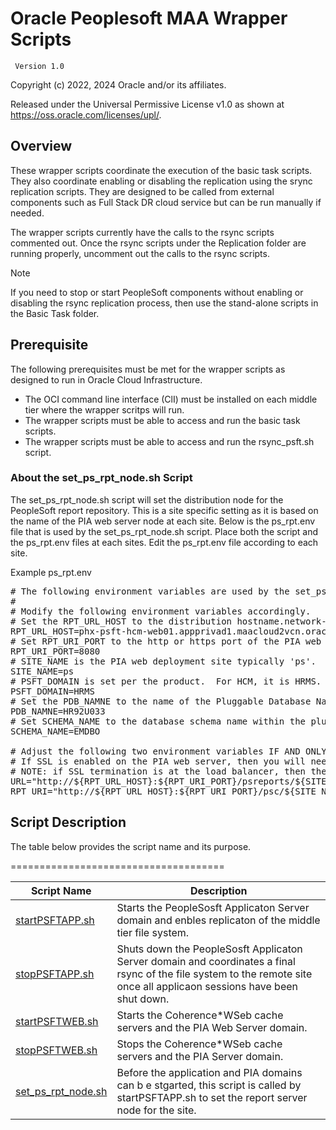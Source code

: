 # Oracle Peoplesoft MAA Wrapper Scripts

     Version 1.0

Copyright (c) 2022, 2024 Oracle and/or its affiliates.

Released under the Universal Permissive License v1.0 as shown at
<https://oss.oracle.com/licenses/upl/>.

## Overview

These wrapper scripts coordinate the execution of the basic task scripts.  They also coordinate enabling or disabling the replication using the srync replication scripts.  They are designed to be called from external components such as Full Stack DR cloud service but can be run manually if needed.  

The wrapper scripts currently have the calls to the rsync scripts commented out.  Once the rsync scripts under the Replication folder are running properly, uncomment out the calls to the rsync scripts.

> [!NOTE]
> If you need to stop or start PeopleSoft components without enabling or disabling the rsync replication process, then use the stand-alone scripts in the Basic Task folder. 


## Prerequisite

The following prerequisites must be met for the wrapper scripts as designed to run in Oracle Cloud Infrastructure.  

*  The OCI command line interface (ClI) must be installed on each middle tier where the wrapper scritps will run. 
*  The wrapper scripts must be able to access and run the basic task scripts.
*  The wrapper scripts must be able to access and run the rsync_psft.sh script.  


### About the set_ps_rpt_node.sh Script

The set_ps_rpt_node.sh script will set the distribution node for the PeopleSoft report repository.  This is a site specific setting as it is based on the name of the PIA web server node at each site.  Below is the ps_rpt.env file that is used by the set_ps_rpt_node.sh script.  Place both the script and the ps_rpt.env files at each sites.  Edit the ps_rpt.env file according to each site.  

Example ps_rpt.env

<pre>
# The following environment variables are used by the set_ps_rpt_node.sh script. 
# 
# Modify the following environment variables accordingly. 
# Set the RPT_URL_HOST to the distribution hostname.network-domain of one of a PIA web servers e.g., myhost.mycompany.com 
RPT_URL_HOST=phx-psft-hcm-web01.appprivad1.maacloud2vcn.oraclevcn.com 
# Set RPT_URI_PORT to the http or https port of the PIA web server. 
RPT_URI_PORT=8080 
# SITE_NAME is the PIA web deployment site typically 'ps'. 
SITE_NAME=ps 
# PSFT_DOMAIN is set per the product.  For HCM, it is HRMS. 
PSFT_DOMAIN=HRMS 
# Set the PDB_NAMNE to the name of the Pluggable Database Name in which the PeopleSoft schema is stored. 
PDB_NAMNE=HR92U033 
# Set SCHEMA_NAME to the database schema name within the pluggable database wherre the PeopleSoft schema is stored. 
SCHEMA_NAME=EMDBO 

# Adjust the following two environment variables IF AND ONLY IF required.  Otherwise, leve them as they are set.  
# If SSL is enabled on the PIA web server, then you will need to change the protocol scheme to https for both URL and RPT_URI.
# NOTE: if SSL termination is at the load balancer, then the protocol should be set to http. 
URL="http://${RPT_URL_HOST}:${RPT_URI_PORT}/psreports/${SITE_NAME}" 
RPT_URI="http://${RPT_URL_HOST}:${RPT_URI_PORT}/psc/${SITE_NAME}/EMPLOYEE/${PSFT_DOMAIN}/c/CDM_RPT.CDM_RPT.GBL?Page=CDM_RPT_INDEX&Action=U&CDM_ID=" 
</pre>

## Script Description

The table below provides the script name and its purpose.  

=====================================

| Script Name | Description |
| ------ | ------ |
| [startPSFTAPP.sh](./startPSFTAPP.sh) | Starts the PeopleSosft Applicaton Server domain and enbles replicaton of the middle tier file system. |
| [stopPSFTAPP.sh](./stopPSFTAPP.sh) | Shuts down the PeopleSosft Applicaton Server domain and coordinates a final rsync of the file system to the remote site once all applicaon sessions have been shut down. |
| [startPSFTWEB.sh](./startPSFTWEB.sh) | Starts the Coherence*WSeb cache servers and the PIA Web Server domain. |
| [stopPSFTWEB.sh](./stopPSFTWEB.sh) | Stops the Coherence*WSeb cache servers and the PIA Server domain. |
| [set_ps_rpt_node.sh](./set_ps_rpt_node.sh) | Before the application and PIA domains can b e stgarted, this script is called by startPSFTAPP.sh to set the report server node for the site. |



